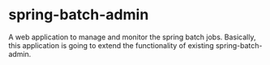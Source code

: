 # spring-batch-admin
A web application to manage and monitor the spring batch jobs. Basically, this application is going to extend the functionality of existing spring-batch-admin.

